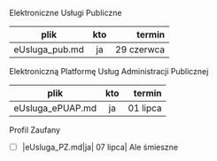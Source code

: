 Elektroniczne Usługi Publiczne

| plik | kto | termin |
|:-:|:-:|-:|
|eUsluga_pub.md|ja|29 czerwca|

Elektroniczną Platformę Usług Administracji Publicznej 

| plik | kto | termin |
|:-:|:-:|-:|
|eUsluga_ePUAP.md|ja|01 lipca|

Profil Zaufany

- [ ] |eUsluga_PZ.md|ja| 07 lipca| Ale śmieszne 
